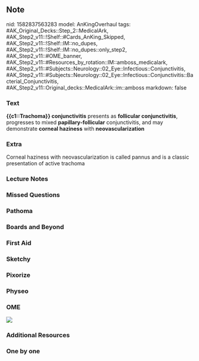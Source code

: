 ## Note
nid: 1582837563283
model: AnKingOverhaul
tags: #AK_Original_Decks::Step_2::MedicalArk, #AK_Step2_v11::!Shelf::#Cards_AnKing_Skipped, #AK_Step2_v11::!Shelf::IM::no_dupes, #AK_Step2_v11::!Shelf::IM::no_dupes::only_step2, #AK_Step2_v11::#OME_banner, #AK_Step2_v11::#Resources_by_rotation::IM::amboss_medicalark, #AK_Step2_v11::#Subjects::Neurology::02_Eye::Infectious::Conjunctivitis, #AK_Step2_v11::#Subjects::Neurology::02_Eye::Infectious::Conjunctivitis::Bacterial_Conjunctivitis, #AK_Step2_v11::Original_decks::MedicalArk::im::amboss
markdown: false

### Text
<div>
  <div>
    <b>{{c1::Trachoma}} conjunctivitis</b> presents as
    <b>follicular conjunctivitis</b>, progresses to mixed
    <b>papillary-</b><b>follicular</b> conjunctivitis, and may
    demonstrate <b>corneal haziness</b> with
    <b>neovascularization</b>
  </div>
</div>

### Extra
Corneal haziness with neovascularization is called pannus and is a classic presentation of active trachoma

### Lecture Notes


### Missed Questions


### Pathoma


### Boards and Beyond


### First Aid


### Sketchy


### Pixorize


### Physeo


### OME
<div class="ome-widget">
  <a href="https://onlinemeded.org?ref=anki"><img src=
  "_OME_AnkiFlashcards_General_3.png"></a>
</div>

### Additional Resources


### One by one

